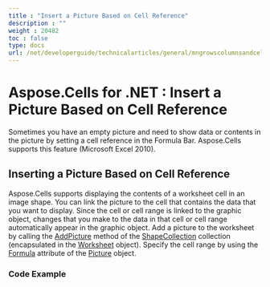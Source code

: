 ```yaml
---
title : "Insert a Picture Based on Cell Reference" 
description : "" 
weight : 20482 
toc : false
type: docs
url: /net/developerguide/technicalarticles/general/mngrowscolumnsandcells/insert+a+picture+based+on+cell+reference/
---
```


# Aspose.Cells for .NET : Insert a Picture Based on Cell Reference


Sometimes you have an empty picture and need to show data or contents in the picture by setting a cell reference in the Formula Bar. Aspose.Cells supports this feature (Microsoft Excel 2010).

## Inserting a Picture Based on Cell Reference

Aspose.Cells supports displaying the contents of a worksheet cell in an image shape. You can link the picture to the cell that contains the data that you want to display. Since the cell or cell range is linked to the graphic object, changes that you make to the data in that cell or cell range automatically appear in the graphic object. Add a picture to the worksheet by calling the [AddPicture](https://apireference.aspose.com/net/cells/aspose.cells.drawing/shapecollection/methods/addpicture/index) method of the [ShapeCollection](https://apireference.aspose.com/net/cells/aspose.cells.drawing/shapecollection) collection (encapsulated in the [Worksheet](https://apireference.aspose.com/net/cells/aspose.cells/worksheet) object). Specify the cell range by using the [Formula](https://apireference.aspose.com/net/cells/aspose.cells.drawing/picture/properties/formula) attribute of the [Picture](https://apireference.aspose.com/net/cells/aspose.cells.drawing/picture) object.

### Code Example

